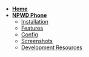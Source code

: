 - [**Home**](/)
- [**NPWD Phone**](npwd/home.md)
  - [Installation](npwd/home?id=installation)
  - [Features](npwd/home?id=features)
  - [Config](npwd/home?id=configuration)
  - [Screenshots](npwd/home?id=screenshots)
  - [Development Resources](npwd/development)

<!-- - [**Usage**](usage.md)
  - [Base Styling](usage?id=base-styling)
  - [Custom Styling](usage?id=custom-classes-guide)
  - [Main Functions](usage?id=function-types)
  - [Function Types](usage?id=triggering-notifications)
      - [Object Properties](usage?id=object-properties)
      - [Examples](usage?id=examples)
  - [Markdown Formatting Tags](usage?id=markdown-formatting-tags) -->
  